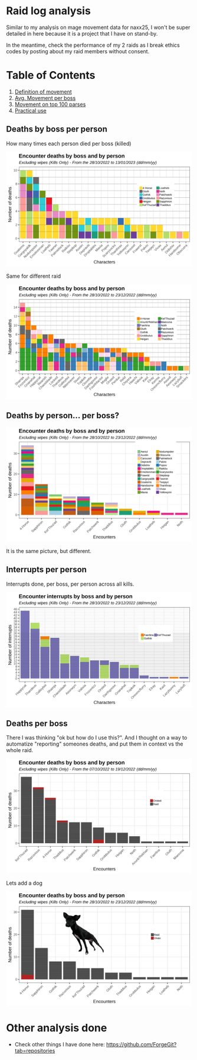 # Raid log analysis

Similar to my analysis on mage movement data for naxx25, I won't be super detailed in here because it is a project that I have on stand-by.

In the meantime, check the performance of my 2 raids as I break ethics codes by posting about my raid members without consent. 


# Table of Contents
1. [Definition of movement](#movement) <br>
2. [Avg. Movement per boss](#average-movement-per-boss) <br>
3. [Movement on top 100 parses](#movement-top-100-parses)<br>
4. [Practical use](#ok-and)<br>


## Deaths by boss per person

How many times each person died per boss (killed)

<img src="img/byboss_person_v3.png" />

Same for different raid

<img src="img/byboss_person_unity_v2.png" />


## Deaths by person... per boss?

<img src="img/byboss_person.png" />

It is the same picture, but different.

## Interrupts per person

Interrupts done, per boss, per person across all kills. 

<img src="img/byboss_person_unity_v2Interrupts.png" />

## Deaths per boss

There I was thinking "ok but how do I use this?". And I thought on a way to automatize "reporting" someones deaths, and put them in context vs the whole raid.

<img src="img/byboss_person_unity_private.png" />

Lets add a dog

<img src="img/byboss_person_bh_private2.png" />

# Other analysis done

- Check other things I have done here: https://github.com/ForgeGit?tab=repositories

